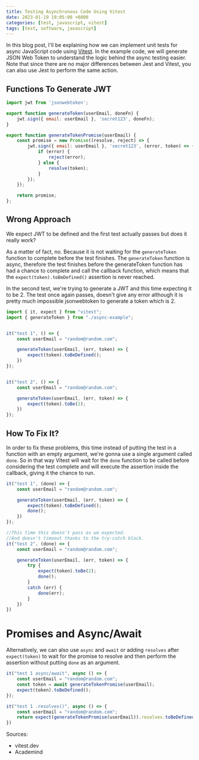 ```yaml
---
title: Testing Asynchronous Code Using Vitest
date: 2023-01-19 19:05:00 +0800
categories: [test, javascript, vitest]
tags: [test, software, javascript]
---
```


In this blog post, I'll be explaining how we can implement unit tests for async JavaScript code using [Vitest](https://github.com/vitest-dev/vitest). In the example code, we will generate JSON Web Token to understand the logic behind the async testing easier. Note that since there are no major differences between Jest and Vitest, you can also use Jest to perform the same action.


## Functions To Generate JWT

```javascript
import jwt from 'jsonwebtoken';

export function generateToken(userEmail, doneFn) {
    jwt.sign({ email: userEmail }, 'secret123', doneFn);
}

export function generateTokenPromise(userEmail) {
    const promise = new Promise((resolve, reject) => {
        jwt.sign({ email: userEmail }, 'secret123', (error, token) => {
            if (error) {
                reject(error);
            } else {
                resolve(token);
            }
        });
    });

    return promise;
};
```


## Wrong Approach

We expect JWT to be defined and the first test actually passes but does it really work? 

As a matter of fact, no. Because it is not waiting for the `generateToken` function to complete before the test finishes. The `generateToken` function is async, therefore the test finishes before the generateToken function has had a chance to complete and call the callback function, which means that the `expect(token).toBeDefined()` assertion is never reached.

In the second test, we're trying to generate a JWT and this time expecting it to be 2. The test once again passes, doesn't give any error although it is pretty much impossible jsonwebtoken to generate a token which is 2.

```javascript
import { it, expect } from "vitest";
import { generateToken } from "./async-example";


it("test 1", () => {
    const userEmail = "random@random.com";

    generateToken(userEmail, (err, token) => {
        expect(token).toBeDefined();
    })
});


it("test 2", () => {
    const userEmail = "random@random.com";

    generateToken(userEmail, (err, token) => {
        expect(token).toBe(2);
    })
});
```

## How To Fix It?

In order to fix these problems, this time instead of putting the test in a function with an empty argument, we're gonna use a single argument called `done`. So in that way Vitest will wait for the `done` function to be called before considering the test complete and will execute the assertion inside the callback, giving it the chance to run.

```javascript
it("test 1", (done) => {
    const userEmail = "random@random.com";

    generateToken(userEmail, (err, token) => {
        expect(token).toBeDefined();
        done();
    })
});

//This time this doesn't pass as we expected.
//And doesn't timeout thanks to the try-catch block. 
it("test 2", (done) => {
    const userEmail = "random@random.com";

    generateToken(userEmail, (err, token) => {
        try {
            expect(token).toBe(2);
            done();
        }
        catch (err) {
            done(err);
        }
    })
})
```

# Promises and Async/Await

Alternatively, we can also use `async` and `await` or  adding `resolves` after `expect(token)` to wait for the promise to resolve and then perform the assertion without putting `done` as an argument.

```javascript
it("test 1 async/await", async () => {
    const userEmail = "random@random.com";
    const token = await generateTokenPromise(userEmail);
    expect(token).toBeDefined();
});

it("test 1 .resolves()", async () => {
    const userEmail = "random@random.com";
    return expect(generateTokenPromise(userEmail)).resolves.toBeDefined();
})
```



Sources:
* vitest.dev
* Academind
